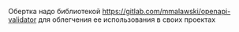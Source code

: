 Обертка надо библиотекой https://gitlab.com/mmalawski/openapi-validator для облегчения ее использования в своих проектах
